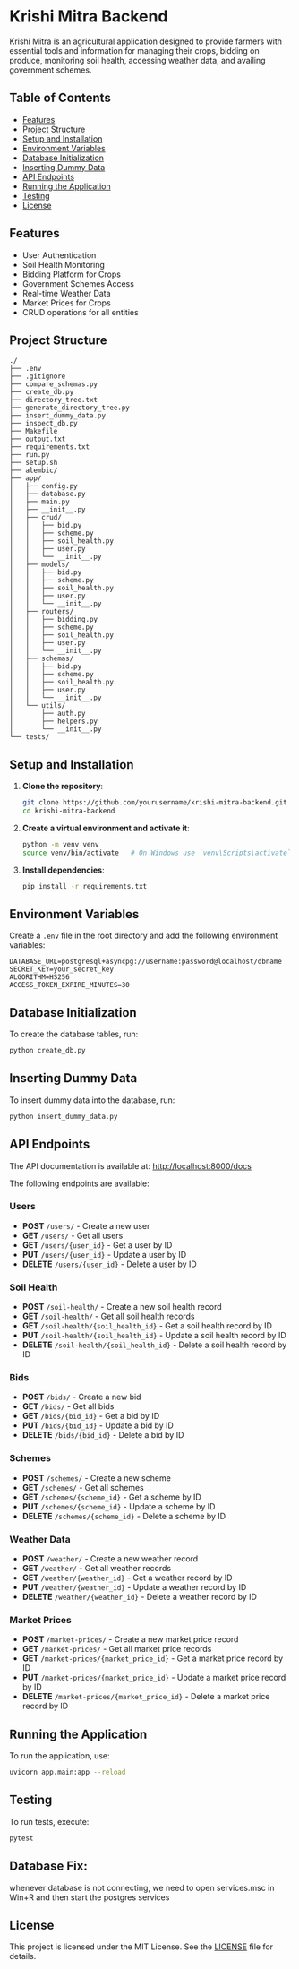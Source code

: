 # Krishi Mitra Backend

Krishi Mitra is an agricultural application designed to provide farmers with essential tools and information for managing their crops, bidding on produce, monitoring soil health, accessing weather data, and availing government schemes.

## Table of Contents

- [Features](#features)
- [Project Structure](#project-structure)
- [Setup and Installation](#setup-and-installation)
- [Environment Variables](#environment-variables)
- [Database Initialization](#database-initialization)
- [Inserting Dummy Data](#inserting-dummy-data)
- [API Endpoints](#api-endpoints)
- [Running the Application](#running-the-application)
- [Testing](#testing)
- [License](#license)

## Features

- User Authentication
- Soil Health Monitoring
- Bidding Platform for Crops
- Government Schemes Access
- Real-time Weather Data
- Market Prices for Crops
- CRUD operations for all entities

## Project Structure

```
./
├── .env
├── .gitignore
├── compare_schemas.py
├── create_db.py
├── directory_tree.txt
├── generate_directory_tree.py
├── insert_dummy_data.py
├── inspect_db.py
├── Makefile
├── output.txt
├── requirements.txt
├── run.py
├── setup.sh
├── alembic/
├── app/
│   ├── config.py
│   ├── database.py
│   ├── main.py
│   ├── __init__.py
│   ├── crud/
│   │   ├── bid.py
│   │   ├── scheme.py
│   │   ├── soil_health.py
│   │   ├── user.py
│   │   └── __init__.py
│   ├── models/
│   │   ├── bid.py
│   │   ├── scheme.py
│   │   ├── soil_health.py
│   │   ├── user.py
│   │   └── __init__.py
│   ├── routers/
│   │   ├── bidding.py
│   │   ├── scheme.py
│   │   ├── soil_health.py
│   │   ├── user.py
│   │   └── __init__.py
│   ├── schemas/
│   │   ├── bid.py
│   │   ├── scheme.py
│   │   ├── soil_health.py
│   │   ├── user.py
│   │   └── __init__.py
│   └── utils/
│       ├── auth.py
│       ├── helpers.py
│       └── __init__.py
└── tests/
```

## Setup and Installation

1. **Clone the repository**:
    ```sh
    git clone https://github.com/yourusername/krishi-mitra-backend.git
    cd krishi-mitra-backend
    ```

2. **Create a virtual environment and activate it**:
    ```sh
    python -m venv venv
    source venv/bin/activate   # On Windows use `venv\Scripts\activate`
    ```

3. **Install dependencies**:
    ```sh
    pip install -r requirements.txt
    ```

## Environment Variables

Create a `.env` file in the root directory and add the following environment variables:

```
DATABASE_URL=postgresql+asyncpg://username:password@localhost/dbname
SECRET_KEY=your_secret_key
ALGORITHM=HS256
ACCESS_TOKEN_EXPIRE_MINUTES=30
```

## Database Initialization

To create the database tables, run:

```sh
python create_db.py
```

## Inserting Dummy Data

To insert dummy data into the database, run:

```sh
python insert_dummy_data.py
```

## API Endpoints

The API documentation is available at: [http://localhost:8000/docs](http://localhost:8000/docs)

The following endpoints are available:

### Users

- **POST** `/users/` - Create a new user
- **GET** `/users/` - Get all users
- **GET** `/users/{user_id}` - Get a user by ID
- **PUT** `/users/{user_id}` - Update a user by ID
- **DELETE** `/users/{user_id}` - Delete a user by ID

### Soil Health

- **POST** `/soil-health/` - Create a new soil health record
- **GET** `/soil-health/` - Get all soil health records
- **GET** `/soil-health/{soil_health_id}` - Get a soil health record by ID
- **PUT** `/soil-health/{soil_health_id}` - Update a soil health record by ID
- **DELETE** `/soil-health/{soil_health_id}` - Delete a soil health record by ID

### Bids

- **POST** `/bids/` - Create a new bid
- **GET** `/bids/` - Get all bids
- **GET** `/bids/{bid_id}` - Get a bid by ID
- **PUT** `/bids/{bid_id}` - Update a bid by ID
- **DELETE** `/bids/{bid_id}` - Delete a bid by ID

### Schemes

- **POST** `/schemes/` - Create a new scheme
- **GET** `/schemes/` - Get all schemes
- **GET** `/schemes/{scheme_id}` - Get a scheme by ID
- **PUT** `/schemes/{scheme_id}` - Update a scheme by ID
- **DELETE** `/schemes/{scheme_id}` - Delete a scheme by ID

### Weather Data

- **POST** `/weather/` - Create a new weather record
- **GET** `/weather/` - Get all weather records
- **GET** `/weather/{weather_id}` - Get a weather record by ID
- **PUT** `/weather/{weather_id}` - Update a weather record by ID
- **DELETE** `/weather/{weather_id}` - Delete a weather record by ID

### Market Prices

- **POST** `/market-prices/` - Create a new market price record
- **GET** `/market-prices/` - Get all market price records
- **GET** `/market-prices/{market_price_id}` - Get a market price record by ID
- **PUT** `/market-prices/{market_price_id}` - Update a market price record by ID
- **DELETE** `/market-prices/{market_price_id}` - Delete a market price record by ID

## Running the Application

To run the application, use:

```sh
uvicorn app.main:app --reload
```

## Testing

To run tests, execute:

```sh
pytest
```


## Database Fix:

whenever database is not connecting, we need to open services.msc in Win+R and then start the postgres services

## License

This project is licensed under the MIT License. See the [LICENSE](LICENSE) file for details.
